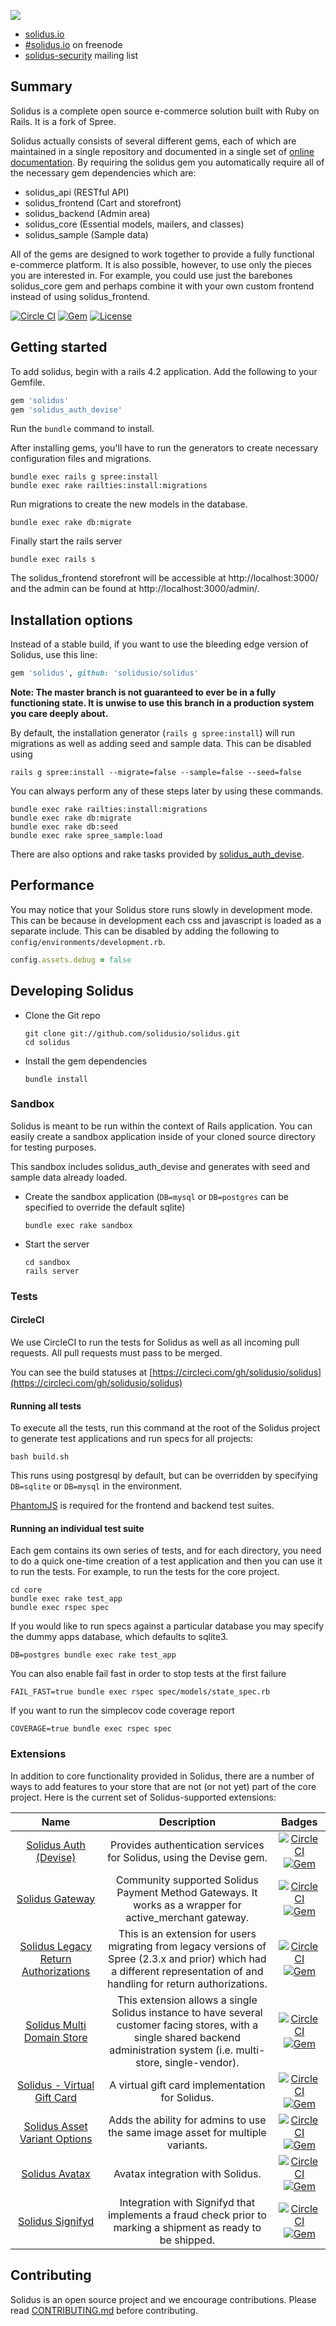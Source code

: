 
![](https://raw.githubusercontent.com/solidusio/solidus/master/solidus.png)

* [solidus.io](http://solidus.io/)
* [#solidus.io](http://webchat.freenode.net/?channels=solidus.io) on freenode
* [solidus-security](https://groups.google.com/forum/#!forum/solidus-security) mailing list

Summary
-------

Solidus is a complete open source e-commerce solution built with Ruby on Rails. It
is a fork of Spree.

Solidus actually consists of several different gems, each of which are maintained
in a single repository and documented in a single set of
[online documentation](http://docs.solidus.io/). By requiring the
solidus gem you automatically require all of the necessary gem dependencies which are:

* solidus\_api (RESTful API)
* solidus\_frontend (Cart and storefront)
* solidus\_backend (Admin area)
* solidus\_core (Essential models, mailers, and classes)
* solidus\_sample (Sample data)

All of the gems are designed to work together to provide a fully functional
e-commerce platform. It is also possible, however, to use only the pieces you
are interested in. For example, you could use just the barebones solidus\_core
gem and perhaps combine it with your own custom frontend instead of using
solidus\_frontend.

[![Circle CI](https://circleci.com/gh/solidusio/solidus/tree/master.svg?style=shield)](https://circleci.com/gh/solidusio/solidus/tree/master)
[![Gem](https://img.shields.io/gem/v/solidus.svg)](https://rubygems.org/gems/solidus)
[![License](http://img.shields.io/badge/license-BSD-yellowgreen.svg)](LICENSE.md)

Getting started
---------------

To add solidus, begin with a rails 4.2 application. Add the following to your
Gemfile.

```ruby
gem 'solidus'
gem 'solidus_auth_devise'
```

Run the `bundle` command to install.

After installing gems, you'll have to run the generators to create necessary
configuration files and migrations.

```
bundle exec rails g spree:install
bundle exec rake railties:install:migrations
```

Run migrations to create the new models in the database.

```
bundle exec rake db:migrate
```

Finally start the rails server

```
bundle exec rails s
````

The solidus_frontend storefront will be accessible at http://localhost:3000/
and the admin can be found at http://localhost:3000/admin/.


Installation options
--------------------

Instead of a stable build, if you want to use the bleeding edge version of
Solidus, use this line:

```ruby
gem 'solidus', github: 'solidusio/solidus'
```

**Note: The master branch is not guaranteed to ever be in a fully functioning
state. It is unwise to use this branch in a production system you care deeply
about.**

By default, the installation generator (`rails g spree:install`) will run
migrations as well as adding seed and sample data. This can be disabled using

```shell
rails g spree:install --migrate=false --sample=false --seed=false
```

You can always perform any of these steps later by using these commands.

```shell
bundle exec rake railties:install:migrations
bundle exec rake db:migrate
bundle exec rake db:seed
bundle exec rake spree_sample:load
```

There are also options and rake tasks provided by
[solidus\_auth\_devise](https://github.com/solidusio/solidus_auth_devise).

Performance
-----------

You may notice that your Solidus store runs slowly in development mode. This
can be because in development each css and javascript is loaded as a separate
include. This can be disabled by adding the following to
`config/environments/development.rb`.

```ruby
config.assets.debug = false
```

Developing Solidus
------------------

* Clone the Git repo

    ```shell
    git clone git://github.com/solidusio/solidus.git
    cd solidus
    ```

* Install the gem dependencies

    ```shell
    bundle install
    ```

### Sandbox

Solidus is meant to be run within the context of Rails application. You can
easily create a sandbox application inside of your cloned source directory for
testing purposes.

This sandbox includes solidus\_auth\_devise and generates with seed and sample
data already loaded.

* Create the sandbox application (`DB=mysql` or `DB=postgres` can be specified
  to override the default sqlite)

  ```shell
  bundle exec rake sandbox
  ```

* Start the server

    ```shell
    cd sandbox
    rails server
    ```

### Tests

#### CircleCI
We use CircleCI to run the tests for Solidus as well as all incoming pull
requests. All pull requests must pass to be merged.

You can see the build statuses at
[https://circleci.com/gh/solidusio/solidus](https://circleci.com/gh/solidusio/solidus)

#### Running all tests

To execute all the tests, run this command at the root of the Solidus project
to generate test applications and run specs for all projects:

```shell
bash build.sh
```

This runs using postgresql by default, but can be overridden by specifying
`DB=sqlite` or `DB=mysql` in the environment.

[PhantomJS](http://phantomjs.org/) is required for the frontend and backend
test suites.

#### Running an individual test suite

Each gem contains its own series of tests, and for each directory, you need to
do a quick one-time creation of a test application and then you can use it to run
the tests.  For example, to run the tests for the core project.
```shell
cd core
bundle exec rake test_app
bundle exec rspec spec
```

If you would like to run specs against a particular database you may specify the
dummy apps database, which defaults to sqlite3.
```shell
DB=postgres bundle exec rake test_app
```

You can also enable fail fast in order to stop tests at the first failure
```shell
FAIL_FAST=true bundle exec rspec spec/models/state_spec.rb
```

If you want to run the simplecov code coverage report
```shell
COVERAGE=true bundle exec rspec spec
```

### Extensions
In addition to core functionality provided in Solidus, there are a number of ways to add
features to your store that are not (or not yet) part of the core project.
Here is the current set of Solidus-supported extensions:

Name | Description | Badges |
:---:|:-----------:|:------------:|
[Solidus Auth (Devise)](https://github.com/solidusio/solidus_auth_devise) | Provides authentication services for Solidus, using the Devise gem. | [![Circle CI](https://circleci.com/gh/solidusio/solidus_auth_devise/tree/master.svg?style=shield)](https://circleci.com/gh/solidusio/solidus_auth_devise/tree/master) [![Gem](https://img.shields.io/gem/v/solidus_auth_devise.svg)](https://rubygems.org/gems/solidus_auth_devise)
[Solidus Gateway](https://github.com/solidusio/solidus_gateway) | Community supported Solidus Payment Method Gateways. It works as a wrapper for active_merchant gateway. | [![Circle CI](https://circleci.com/gh/solidusio/solidus_gateway/tree/master.svg?style=shield)](https://circleci.com/gh/solidusio/solidus_gateway/tree/master) [![Gem](https://img.shields.io/gem/v/solidus_gateway.svg)](https://rubygems.org/gems/solidus_gateway)
[Solidus Legacy Return Authorizations](https://github.com/solidusio/solidus_legacy_return_authorizations) | This is an extension for users migrating from legacy versions of Spree (2.3.x and prior) which had a different representation of and handling for return authorizations. | [![Circle CI](https://circleci.com/gh/solidusio/solidus_legacy_return_authorizations/tree/master.svg?style=shield)](https://circleci.com/gh/solidusio/solidus_legacy_return_authorizations/tree/master) [![Gem](https://img.shields.io/gem/v/solidus_legacy_return_authorizations.svg)](https://rubygems.org/gems/solidus_legacy_return_authorizations)
[Solidus Multi Domain Store](https://github.com/solidusio/solidus_multi_domain) | This extension allows a single Solidus instance to have several customer facing stores, with a single shared backend administration system (i.e. multi-store, single-vendor). | [![Circle CI](https://circleci.com/gh/solidusio/solidus_multi_domain/tree/master.svg?style=shield)](https://circleci.com/gh/solidusio/solidus_multi_domain/tree/master) [![Gem](https://img.shields.io/gem/v/solidus_multi_domain.svg)](https://rubygems.org/gems/solidus_multi_domain)
[Solidus - Virtual Gift Card](https://github.com/solidusio/solidus_virtual_gift_card) | A virtual gift card implementation for Solidus. | [![Circle CI](https://circleci.com/gh/solidusio/solidus_virtual_gift_card/tree/master.svg?style=shield)](https://circleci.com/gh/solidusio/solidus_virtual_gift_card/tree/master) [![Gem](https://img.shields.io/gem/v/solidus_virtual_gift_card.svg)](https://rubygems.org/gems/solidus_virtual_gift_card)
[Solidus Asset Variant Options](https://github.com/solidusio/solidus_asset_variant_options) | Adds the ability for admins to use the same image asset for multiple variants. | [![Circle CI](https://circleci.com/gh/solidusio/solidus_asset_variant_options/tree/master.svg?style=shield)](https://circleci.com/gh/solidusio/solidus_asset_variant_options/tree/master) [![Gem](https://img.shields.io/gem/v/solidus_asset_variant_options.svg)](https://rubygems.org/gems/solidus_asset_variant_options)
[Solidus Avatax](https://github.com/solidusio/solidus_avatax) | Avatax integration with Solidus. | [![Circle CI](https://circleci.com/gh/solidusio/solidus_avatax/tree/master.svg?style=shield)](https://circleci.com/gh/solidusio/solidus_avatax/tree/master) [![Gem](https://img.shields.io/gem/v/solidus_avatax.svg)](https://rubygems.org/gems/solidus_avatax)
[Solidus Signifyd](https://github.com/solidusio/solidus_signifyd) | Integration with Signifyd that implements a fraud check prior to marking a shipment as ready to be shipped. | [![Circle CI](https://circleci.com/gh/solidusio/solidus_signifyd/tree/master.svg?style=shield)](https://circleci.com/gh/solidusio/solidus_signifyd/tree/master) [![Gem](https://img.shields.io/gem/v/solidus_signifyd.svg)](https://rubygems.org/gems/solidus_signifyd)

Contributing
------------

Solidus is an open source project and we encourage contributions. Please read
[CONTRIBUTING.md](CONTRIBUTING.md) before contributing.
